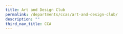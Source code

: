 ```yaml
---
title: Art and Design Club
permalink: /departments/ccas/art-and-design-club/
description: ""
third_nav_title: CCA
---
```

